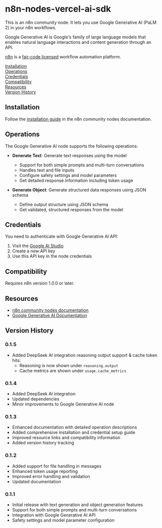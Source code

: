 # n8n-nodes-vercel-ai-sdk

This is an n8n community node. It lets you use Google Generative AI (PaLM 2) in your n8n workflows.

Google Generative AI is Google's family of large language models that enables natural language interactions and content generation through an API.

[n8n](https://n8n.io/) is a [fair-code licensed](https://docs.n8n.io/reference/license/) workflow automation platform.

[Installation](#installation)  
[Operations](#operations)  
[Credentials](#credentials)  
[Compatibility](#compatibility)  
[Resources](#resources)  
[Version History](#version-history)  

## Installation

Follow the [installation guide](https://docs.n8n.io/integrations/community-nodes/installation/) in the n8n community nodes documentation.

## Operations

The Google Generative AI node supports the following operations:

- **Generate Text**: Generate text responses using the model
  - Support for both simple prompts and multi-turn conversations
  - Handles text and file inputs
  - Configure safety settings and model parameters
  - Get detailed response information including token usage

- **Generate Object**: Generate structured data responses using JSON schema
  - Define output structure using JSON schema
  - Get validated, structured responses from the model

## Credentials

You need to authenticate with Google Generative AI API:

1. Visit the [Google AI Studio](https://makersuite.google.com/app/apikey)
2. Create a new API key
3. Use this API key in the node credentials

## Compatibility

Requires n8n version 1.0.0 or later.

## Resources

* [n8n community nodes documentation](https://docs.n8n.io/integrations/community-nodes/)
* [Google Generative AI Documentation](https://ai.google.dev/docs)

## Version History

### 0.1.5
- Added DeepSeek AI integration reasoning output support & cache token hits:
  - Reasoning is now shown under `reasoning.output`
  - Cache metrics are shown under `usage.cache_metrics`

### 0.1.4
- Added DeepSeek AI integration
- Updated dependencies
- Minor improvements to Google Generative AI node

### 0.1.3
- Enhanced documentation with detailed operation descriptions
- Added comprehensive installation and credential setup guide
- Improved resource links and compatibility information
- Added version history tracking

### 0.1.2
- Added support for file handling in messages
- Enhanced token usage reporting
- Improved error handling and validation
- Updated documentation

### 0.1.1
- Initial release with text generation and object generation features
- Support for both simple prompts and multi-turn conversations
- Integration with Google Generative AI API
- Safety settings and model parameter configuration